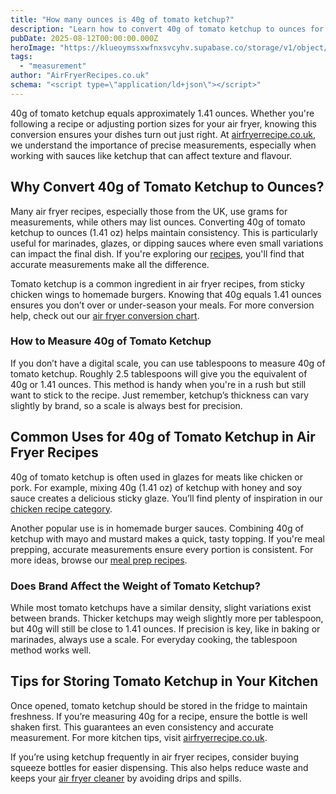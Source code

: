 ```yaml
---
title: "How many ounces is 40g of tomato ketchup?"
description: "Learn how to convert 40g of tomato ketchup to ounces for perfect air fryer recipes. Get accurate measurements in seconds!"
pubDate: 2025-08-12T00:00:00.000Z
heroImage: "https://klueoymssxwfnxsvcyhv.supabase.co/storage/v1/object/public/md/40g-tomato-ketchup-to-ounces-04be7580.webp"
tags:
  - "measurement"
author: "AirFryerRecipes.co.uk"
schema: "<script type=\"application/ld+json\"></script>"
---
```


<p>40g of tomato ketchup equals approximately 1.41 ounces. Whether you're following a recipe or adjusting portion sizes for your air fryer, knowing this conversion ensures your dishes turn out just right. At <a href=https://www.airfryerrecipe.co.uk>airfryerrecipe.co.uk</a>, we understand the importance of precise measurements, especially when working with sauces like ketchup that can affect texture and flavour.</p>  

<h2>Why Convert 40g of Tomato Ketchup to Ounces?</h2>  
<p>Many air fryer recipes, especially those from the UK, use grams for measurements, while others may list ounces. Converting 40g of tomato ketchup to ounces (1.41 oz) helps maintain consistency. This is particularly useful for marinades, glazes, or dipping sauces where even small variations can impact the final dish. If you're exploring our <a href=https://www.airfryerrecipe.co.uk/recipes>recipes</a>, you'll find that accurate measurements make all the difference.</p>  

<p>Tomato ketchup is a common ingredient in air fryer recipes, from sticky chicken wings to homemade burgers. Knowing that 40g equals 1.41 ounces ensures you don’t over or under-season your meals. For more conversion help, check out our <a href=https://www.airfryerrecipe.co.uk/air-fryer-conversion-chart>air fryer conversion chart</a>.</p>  

<h3>How to Measure 40g of Tomato Ketchup</h3>  
<p>If you don’t have a digital scale, you can use tablespoons to measure 40g of tomato ketchup. Roughly 2.5 tablespoons will give you the equivalent of 40g or 1.41 ounces. This method is handy when you're in a rush but still want to stick to the recipe. Just remember, ketchup’s thickness can vary slightly by brand, so a scale is always best for precision.</p>  

<h2>Common Uses for 40g of Tomato Ketchup in Air Fryer Recipes</h2>  
<p>40g of tomato ketchup is often used in glazes for meats like chicken or pork. For example, mixing 40g (1.41 oz) of ketchup with honey and soy sauce creates a delicious sticky glaze. You’ll find plenty of inspiration in our <a href=https://www.airfryerrecipe.co.uk/recipe-category/chicken>chicken recipe category</a>.</p>  

<p>Another popular use is in homemade burger sauces. Combining 40g of ketchup with mayo and mustard makes a quick, tasty topping. If you're meal prepping, accurate measurements ensure every portion is consistent. For more ideas, browse our <a href=https://www.airfryerrecipe.co.uk/recipe-category/meal-prep>meal prep recipes</a>.</p>  

<h3>Does Brand Affect the Weight of Tomato Ketchup?</h3>  
<p>While most tomato ketchups have a similar density, slight variations exist between brands. Thicker ketchups may weigh slightly more per tablespoon, but 40g will still be close to 1.41 ounces. If precision is key, like in baking or marinades, always use a scale. For everyday cooking, the tablespoon method works well.</p>  

<h2>Tips for Storing Tomato Ketchup in Your Kitchen</h2>  
<p>Once opened, tomato ketchup should be stored in the fridge to maintain freshness. If you’re measuring 40g for a recipe, ensure the bottle is well shaken first. This guarantees an even consistency and accurate measurement. For more kitchen tips, visit <a href=https://www.airfryerrecipe.co.uk>airfryerrecipe.co.uk</a>.</p>  

<p>If you’re using ketchup frequently in air fryer recipes, consider buying squeeze bottles for easier dispensing. This also helps reduce waste and keeps your <a href=https://www.airfryerrecipe.co.uk/air-fryer-cleaner>air fryer cleaner</a> by avoiding drips and spills.</p>